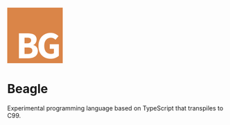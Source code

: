 ![Beagle](extra/logo-128x128.png)

# Beagle

Experimental programming language based on TypeScript that transpiles to C99.

